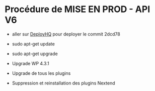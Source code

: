 # Procédure de MISE EN PROD - API V6 #

* aller sur [DeployHQ](https://kidzou.deployhq.com/projects/kidzou-web/deployments) pour deployer le commit 2dcd78

* sudo apt-get update
* sudo apt-get upgrade
* Upgrade WP 4.3.1
* Upgrade de tous les plugins
* Suppression et reinstallation des plugins Nextend